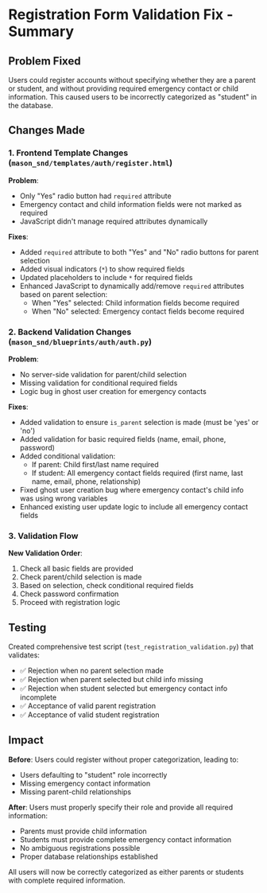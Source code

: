 # Registration Form Validation Fix - Summary

## Problem Fixed
Users could register accounts without specifying whether they are a parent or student, and without providing required emergency contact or child information. This caused users to be incorrectly categorized as "student" in the database.

## Changes Made

### 1. Frontend Template Changes (`mason_snd/templates/auth/register.html`)

**Problem**: 
- Only "Yes" radio button had `required` attribute
- Emergency contact and child information fields were not marked as required
- JavaScript didn't manage required attributes dynamically

**Fixes**:
- Added `required` attribute to both "Yes" and "No" radio buttons for parent selection
- Added visual indicators (`*`) to show required fields
- Updated placeholders to include `*` for required fields
- Enhanced JavaScript to dynamically add/remove `required` attributes based on parent selection:
  - When "Yes" selected: Child information fields become required
  - When "No" selected: Emergency contact fields become required

### 2. Backend Validation Changes (`mason_snd/blueprints/auth/auth.py`)

**Problem**:
- No server-side validation for parent/child selection
- Missing validation for conditional required fields
- Logic bug in ghost user creation for emergency contacts

**Fixes**:
- Added validation to ensure `is_parent` selection is made (must be 'yes' or 'no')
- Added validation for basic required fields (name, email, phone, password)
- Added conditional validation:
  - If parent: Child first/last name required
  - If student: All emergency contact fields required (first name, last name, email, phone, relationship)
- Fixed ghost user creation bug where emergency contact's child info was using wrong variables
- Enhanced existing user update logic to include all emergency contact fields

### 3. Validation Flow

**New Validation Order**:
1. Check all basic fields are provided
2. Check parent/child selection is made
3. Based on selection, check conditional required fields
4. Check password confirmation
5. Proceed with registration logic

## Testing

Created comprehensive test script (`test_registration_validation.py`) that validates:
- ✅ Rejection when no parent selection made
- ✅ Rejection when parent selected but child info missing
- ✅ Rejection when student selected but emergency contact info incomplete
- ✅ Acceptance of valid parent registration
- ✅ Acceptance of valid student registration

## Impact

**Before**: Users could register without proper categorization, leading to:
- Users defaulting to "student" role incorrectly
- Missing emergency contact information
- Missing parent-child relationships

**After**: Users must properly specify their role and provide all required information:
- Parents must provide child information
- Students must provide complete emergency contact information
- No ambiguous registrations possible
- Proper database relationships established

All users will now be correctly categorized as either parents or students with complete required information.
